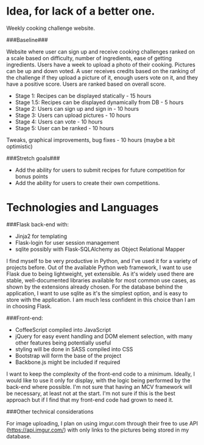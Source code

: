 Idea, for lack of a better one.
=========

Weekly cooking challenge website.

###Baseline###

Website where user can sign up and receive cooking challenges ranked on a scale based on difficulty, number of ingredients, ease of getting ingredients. Users have a week to upload a photo of their cooking. Pictures can be up and down voted. A user receives credits based on the ranking of the challenge if they upload a picture of it, enough users vote on it, and they have a positive score. Users are ranked based on overall score.

- Stage 1: Recipes can be displayed statically - 15 hours
- Stage 1.5: Recipes can be displayed dynamically from DB - 5 hours
- Stage 2: Users can sign up and sign in - 10 hours
- Stage 3: Users can upload pictures - 10 hours
- Stage 4: Users can vote - 10 hours
- Stage 5: User can be ranked - 10 hours

Tweaks, graphical improvements, bug fixes - 10 hours (maybe a bit optimistic)

###Stretch goals###

- Add the ability for users to submit recipes for future competition for bonus points
- Add the ability for users to create their own competitions.


Technologies and Languages
====================

###Flask back-end with:

  * Jinja2 for templating
  * Flask-login for user session management
  * sqlite possibly with Flask-SQLAlchemy as Object Relational Mapper
  
I find myself to be very productive in Python, and I've used it for a variety of projects before. Out of the available Python web framework, I want to use Flask due to being lightweight, yet extensible. As it's widely used there are stable, well-documented libraries available for most common use cases, as shown by the extensions already chosen. For the database behind the application, I want to use sqlite as it's the simplest option, and is easy to store with the application. I am much less confident in this choice than I am in choosing Flask.
 

###Front-end:

 * CoffeeScript compiled into JavaScript
 * jQuery for easy event handling and DOM element selection, with many other features being potentially useful
 * styling will be done in SASS compiled into CSS
 * Bootstrap will form the base of the project
 * Backbone.js might be included if required
 
I want to keep the complexity of the front-end code to a minimum. Ideally, I would like to use it only for display, with the logic being performed by the back-end where possible. I'm not sure that having an MCV framework will be necessary, at least not at the start. I'm not sure if this is the best approach but if I find that my front-end code had grown to need it.


###Other technical considerations

For image uploading, I plan on using imgur.com through their free to use API (https://api.imgur.com/) with only links to the pictures being stored in my database.

